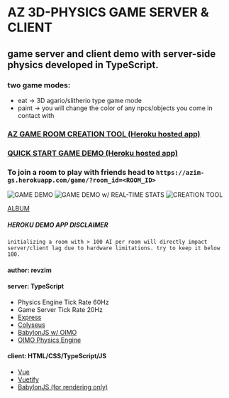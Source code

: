 # AZ 3D-PHYSICS GAME SERVER & CLIENT

## game server and client demo with server-side physics developed in TypeScript.

### two game modes:
* eat -> 3D agario/slitherio type game mode
* paint -> you will change the color of any npcs/objects you come in contact with

### [AZ GAME ROOM CREATION TOOL (Heroku hosted app)](https://azim-gs.herokuapp.com/)
### [QUICK START GAME DEMO (Heroku hosted app)](https://azim-gs.herokuapp.com/game/)

### To join a room to play with friends head to `https://azim-gs.herokuapp.com/game/?room_id=<ROOM_ID>`

![GAME DEMO](https://i.imgur.com/o8QkHAt.png)
![GAME DEMO w/ REAL-TIME STATS](https://i.imgur.com/WFcnytL.png)
![CREATION TOOL](https://i.imgur.com/5nqCf2K.png)

[ALBUM](https://imgur.com/a/xWM1H9N)

##### *HEROKU DEMO APP DISCLAIMER*
`initializing a room with > 100 AI per room will directly impact server/client lag due to hardware limitations. try to keep it below 100.`

#### author: revzim

#### server: TypeScript
- Physics Engine Tick Rate 60Hz
- Game Server Tick Rate 20Hz
- [Express](https://github.com/expressjs/express)
- [Colyseus](https://github.com/colyseus/colyseus)
- [BabylonJS w/ OIMO](https://github.com/BabylonJS/Babylon.js)
- [OIMO Physics Engine](https://github.com/lo-th/Oimo.js/)

#### client: HTML/CSS/TypeScript/JS
- [Vue](https://github.com/vuejs/vue)
- [Vuetify](https://github.com/vuetifyjs/vuetify)
- [BabylonJS (for rendering only)](https://github.com/BabylonJS/Babylon.js)
